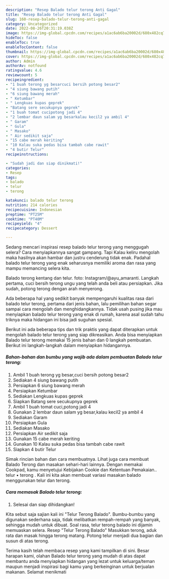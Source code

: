```yaml
---
description: "Resep Balado telur terong Anti Gagal"
title: "Resep Balado telur terong Anti Gagal"
slug: 160-resep-balado-telur-terong-anti-gagal
category: Uncategorized
date: 2022-08-26T20:31:19.038Z
image: https://img-global.cpcdn.com/recipes/a1ac6ab6ba20002d/680x482cq70/balado-telur-terong-foto-resep-utama.jpg
hideToc: false
enableToc: true
enableTocContent: false
thumbnail: https://img-global.cpcdn.com/recipes/a1ac6ab6ba20002d/680x482cq70/balado-telur-terong-foto-resep-utama.jpg
cover: https://img-global.cpcdn.com/recipes/a1ac6ab6ba20002d/680x482cq70/balado-telur-terong-foto-resep-utama.jpg
author: Admin
authorAv: notfound
ratingvalue: 4.6
reviewcount: 5
recipeingredient:
- "1 buah terong yg besarcuci bersih potong besar2"
- "4 siung bawang putih"
- "6 siung bawang merah"
- " Ketumbar"
- " Lengkuas kupas geprek"
- "Batang sere secukupnya geprek"
- "1 buah tomat cucipotong jadi 4"
- "2 lembar daun salam yg besarkalau kecil2 ya ambil 4"
- " Garam"
- " Gula"
- " Masako"
- " Air sedikit saja"
- "15 cabe merah keriting"
- "10 Kalau suka pedas bisa tambah cabe rawit"
- "4 butir Telur"
recipeinstructions:

- "Sudah jadi dan siap dinikmati!"
categories:
- Resep
tags:
- balado
- telur
- terong

katakunci: balado telur terong 
nutrition: 214 calories
recipecuisine: Indonesian
preptime: "PT25M"
cooktime: "PT40M"
recipeyield: "4"
recipecategory: Dessert

---
```



Sedang mencari inspirasi resep balado telur terong yang menggugah selera? Cara menyiapkannya sangat gampang. Tapi Kalau keliru mengolah maka hasilnya akan hambar dan justru cenderung tidak enak. Padahal balado telur terong yang enak seharusnya memiliki aroma dan rasa yang mampu memancing selera kita.


Balado terong kentang dan telur. foto: Instagram/@ayu_amaranti. Langkah pertama, cuci bersih terong ungu yang telah anda beli atau persiapkan. Jika sudah, potong terong dengan arah menyerong.

Ada beberapa hal yang sedikit banyak mempengaruhi kualitas rasa dari balado telur terong, pertama dari jenis bahan, lalu pemilihan bahan segar sampai cara mengolah dan menghidangkannya. Tidak usah pusing jika mau menyiapkan balado telur terong yang enak di rumah, karena asal sudah tahu triknya maka hidangan ini bisa jadi suguhan spesial.


Berikut ini ada beberapa tips dan trik praktis yang dapat diterapkan untuk mengolah balado telur terong yang siap dikreasikan. Anda bisa menyiapkan Balado telur terong memakai 15 jenis bahan dan 0 langkah pembuatan. Berikut ini langkah-langkah dalam menyiapkan hidangannya.

<!--inarticleads1-->

##### Bahan-bahan dan bumbu yang wajib ada dalam pembuatan Balado telur terong:

1. Ambil 1 buah terong yg besar,cuci bersih potong besar2
1. Sediakan 4 siung bawang putih
1. Persiapkan 6 siung bawang merah
1. Persiapkan  Ketumbar
1. Sediakan  Lengkuas kupas geprek
1. Siapkan Batang sere secukupnya geprek
1. Ambil 1 buah tomat cuci,potong jadi 4
1. Gunakan 2 lembar daun salam yg besar,kalau kecil2 ya ambil 4
1. Sediakan  Garam
1. Persiapkan  Gula
1. Sediakan  Masako
1. Persiapkan  Air sedikit saja
1. Gunakan 15 cabe merah keriting
1. Gunakan 10 Kalau suka pedas bisa tambah cabe rawit
1. Siapkan 4 butir Telur


Simak rincian bahan dan cara membuatnya. Lihat juga cara membuat Balado Terong dan masakan sehari-hari lainnya. Dengan memakai Cookpad, kamu menyetujui Kebijakan Cookie dan Ketentuan Pemakaian.. telur • terong . Kali ini kita akan membuat variasi masakan balado menggunakan telur dan terong. 

<!--inarticleads2-->

##### Cara memasak Balado telur terong:


1. Selesai dan siap dihidangkan!

Kita sebut saja sajian kali ini &#34;Telur Terong Balado&#34;. Bumbu-bumbu yang digunakan sederhana saja, tidak melibatkan rempah-rempah yang banyak, sehingga mudah untuk dibuat. Soal rasa, telur terong balado ini dijamin memuaskan selera. Resep &#34;Telur Terong Balado&#34; Masukkan terong, aduk rata dan masak hingga terong matang. Potong telur menjadi dua bagian dan susun di atas terong. 

Terima kasih telah membaca resep yang kami tampilkan di sini. Besar harapan kami, olahan Balado telur terong yang mudah di atas dapat membantu anda menyiapkan hidangan yang lezat untuk keluarga/teman maupun menjadi inspirasi bagi kamu yang berkeinginan untuk berjualan makanan. Selamat menikmati
